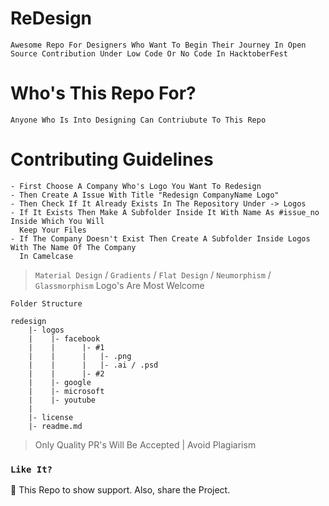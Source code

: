 # ReDesign
```
Awesome Repo For Designers Who Want To Begin Their Journey In Open Source Contribution Under Low Code Or No Code In HacktoberFest
```

# Who's This Repo For?
```
Anyone Who Is Into Designing Can Contriubute To This Repo
```


# Contributing Guidelines
```
- First Choose A Company Who's Logo You Want To Redesign
- Then Create A Issue With Title "Redesign CompanyName Logo"
- Then Check If It Already Exists In The Repository Under -> Logos
- If It Exists Then Make A Subfolder Inside It With Name As #issue_no Inside Which You Will
  Keep Your Files
- If The Company Doesn't Exist Then Create A Subfolder Inside Logos With The Name Of The Company
  In Camelcase
```
> `Material Design` / `Gradients` / `Flat Design` / `Neumorphism` / `Glassmorphism` Logo's Are Most Welcome 

```
Folder Structure

redesign
    |- logos
    |    |- facebook
    |    |      |- #1
    |    |      |   |- .png
    |    |      |   |- .ai / .psd
    |    |      |- #2
    |    |- google
    |    |- microsoft
    |    |- youtube
    |
    |- license
    |- readme.md
```
> Only Quality PR's Will Be Accepted | Avoid Plagiarism

### `Like It?`
🌟 This Repo to show support.
Also, share the Project.
